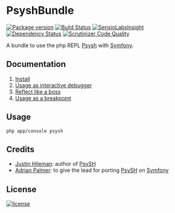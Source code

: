 # PsyshBundle

[![Package version](http://img.shields.io/packagist/v/theofidry/psysh.svg?style=flat-square)](https://packagist.org/packages/theofidry/psysh)
[![Build Status](https://travis-ci.org/theofidry/PsyshBundle.svg)](https://travis-ci.org/theofidry/PsyshBundle)
[![SensioLabsInsight](https://insight.sensiolabs.com/projects/0dd96e9b-18b9-47f8-8ae0-762afb740110/big.png)](https://insight.sensiolabs.com/projects/0dd96e9b-18b9-47f8-8ae0-762afb740110)
[![Dependency Status](https://www.versioneye.com/user/projects/55802dee386664002000013a/badge.svg?style=flat)](https://www.versioneye.com/user/projects/55802dee386664002000013a)
[![Scrutinizer Code Quality](https://scrutinizer-ci.com/g/theofidry/PsyshBundle/badges/quality-score.png?b=master)](https://scrutinizer-ci.com/g/theofidry/PsyshBundle/?branch=master)

A bundle to use the php REPL [Psysh][1] with [Symfony][2].

## Documentation

1. [Install](Resources/doc/install.md)
2. [Usage as interactive debugger](Resources/doc/basic-usage.md)
3. [Reflect like a boss](Resources/doc/reflect.md)
4. [Usage as a breakpoint](Resources/doc/breakpoint.md)

## Usage

```shell
php app/console psysh
```

## Credits

* [Justin Hileman](https://github.com/bobthecow): author of [PsySH][1]
* [Adrian Palmer](https://github.com/navitronic): to give the lead for porting [PsySH][1] on [Symfony][2]

## License

[![license](https://img.shields.io/badge/license-MIT-red.svg?style=flat-square)](LICENSE)

[1]: http://psysh.org/
[2]: http://symfony.com/
